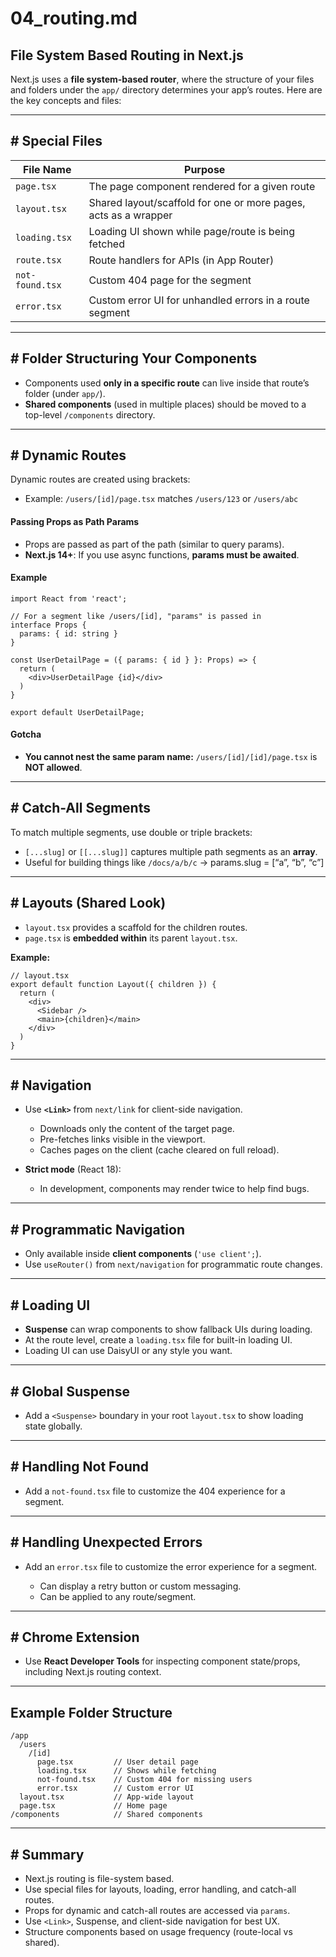 # 04\_routing.md

## File System Based Routing in Next.js

Next.js uses a **file system-based router**, where the structure of your files and folders under the `app/` directory determines your app’s routes. Here are the key concepts and files:

---

## # Special Files

| File Name       | Purpose                                                         |
| --------------- | --------------------------------------------------------------- |
| `page.tsx`      | The page component rendered for a given route                   |
| `layout.tsx`    | Shared layout/scaffold for one or more pages, acts as a wrapper |
| `loading.tsx`   | Loading UI shown while page/route is being fetched              |
| `route.tsx`     | Route handlers for APIs (in App Router)                         |
| `not-found.tsx` | Custom 404 page for the segment                                 |
| `error.tsx`     | Custom error UI for unhandled errors in a route segment         |

---

## # Folder Structuring Your Components

* Components used **only in a specific route** can live inside that route’s folder (under `app/`).
* **Shared components** (used in multiple places) should be moved to a top-level `/components` directory.

---

## # Dynamic Routes

Dynamic routes are created using brackets:

* Example: `/users/[id]/page.tsx` matches `/users/123` or `/users/abc`

#### Passing Props as Path Params

* Props are passed as part of the path (similar to query params).
* **Next.js 14+**: If you use async functions, **params must be awaited**.

#### Example

```tsx
import React from 'react';

// For a segment like /users/[id], "params" is passed in
interface Props {
  params: { id: string }
}

const UserDetailPage = ({ params: { id } }: Props) => {
  return (
    <div>UserDetailPage {id}</div>
  )
}

export default UserDetailPage;
```

#### Gotcha

* **You cannot nest the same param name:**
  `/users/[id]/[id]/page.tsx` is **NOT allowed**.

---

## # Catch-All Segments

To match multiple segments, use double or triple brackets:

* `[...slug]` or `[[...slug]]` captures multiple path segments as an **array**.
* Useful for building things like `/docs/a/b/c` → params.slug = \[“a”, “b”, “c”]

---

## # Layouts (Shared Look)

* `layout.tsx` provides a scaffold for the children routes.
* `page.tsx` is **embedded within** its parent `layout.tsx`.

**Example:**

```tsx
// layout.tsx
export default function Layout({ children }) {
  return (
    <div>
      <Sidebar />
      <main>{children}</main>
    </div>
  )
}
```

---

## # Navigation

* Use **`<Link>`** from `next/link` for client-side navigation.

  * Downloads only the content of the target page.
  * Pre-fetches links visible in the viewport.
  * Caches pages on the client (cache cleared on full reload).

* **Strict mode** (React 18):

  * In development, components may render twice to help find bugs.

---

## # Programmatic Navigation

* Only available inside **client components** (`'use client';`).
* Use `useRouter()` from `next/navigation` for programmatic route changes.

---

## # Loading UI

* **Suspense** can wrap components to show fallback UIs during loading.
* At the route level, create a `loading.tsx` file for built-in loading UI.
* Loading UI can use DaisyUI or any style you want.

---

## # Global Suspense

* Add a `<Suspense>` boundary in your root `layout.tsx` to show loading state globally.

---

## # Handling Not Found

* Add a `not-found.tsx` file to customize the 404 experience for a segment.

---

## # Handling Unexpected Errors

* Add an `error.tsx` file to customize the error experience for a segment.

  * Can display a retry button or custom messaging.
  * Can be applied to any route/segment.

---

## # Chrome Extension

* Use **React Developer Tools** for inspecting component state/props, including Next.js routing context.

---

## Example Folder Structure

```
/app
  /users
    /[id]
      page.tsx         // User detail page
      loading.tsx      // Shows while fetching
      not-found.tsx    // Custom 404 for missing users
      error.tsx        // Custom error UI
  layout.tsx           // App-wide layout
  page.tsx             // Home page
/components            // Shared components
```

---

## # Summary

* Next.js routing is file-system based.
* Use special files for layouts, loading, error handling, and catch-all routes.
* Props for dynamic and catch-all routes are accessed via `params`.
* Use `<Link>`, Suspense, and client-side navigation for best UX.
* Structure components based on usage frequency (route-local vs shared).
